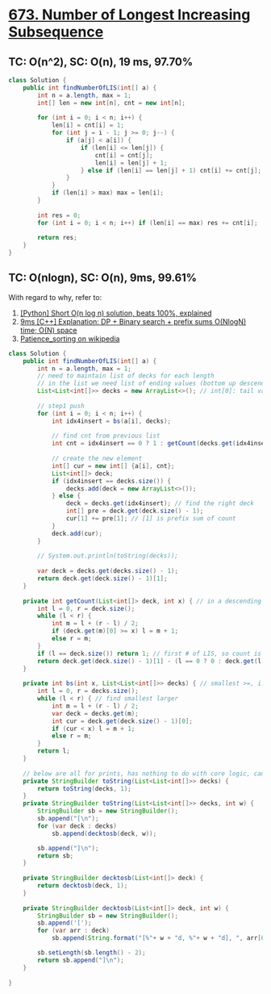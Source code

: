 # [673. Number of Longest Increasing Subsequence](https://leetcode.com/problems/number-of-longest-increasing-subsequence/)

## TC: O(n^2), SC: O(n), 19 ms, 97.70%
```java
class Solution {
    public int findNumberOfLIS(int[] a) {
        int n = a.length, max = 1;
        int[] len = new int[n], cnt = new int[n];
        
        for (int i = 0; i < n; i++) {
            len[i] = cnt[i] = 1;
            for (int j = i - 1; j >= 0; j--) {
                if (a[j] < a[i]) {
                    if (len[i] <= len[j]) {
                        cnt[i] = cnt[j];
                        len[i] = len[j] + 1;
                    } else if (len[i] == len[j] + 1) cnt[i] += cnt[j];
                }
            }
            if (len[i] > max) max = len[i];
        }
        
        int res = 0;
        for (int i = 0; i < n; i++) if (len[i] == max) res += cnt[i];
        
        return res;
    }
}
```

## TC: O(nlogn), SC: O(n), 9ms, 99.61%
With regard to why, refer to:
1. [[Python] Short O(n log n) solution, beats 100%, explained](https://leetcode.com/problems/number-of-longest-increasing-subsequence/discuss/916196/Python-Short-O(n-log-n)-solution-beats-100-explained)
2. [9ms [C++] Explanation: DP + Binary search + prefix sums O(NlogN) time; O(N) space](https://leetcode.com/problems/number-of-longest-increasing-subsequence/discuss/107295/9ms-C%2B%2B-Explanation%3A-DP-%2B-Binary-search-%2B-prefix-sums-O(NlogN)-time-O(N)-space)
3. [Patience_sorting on wikipedia](https://en.wikipedia.org/wiki/Patience_sorting)

```java
class Solution {
    public int findNumberOfLIS(int[] a) {
        int n = a.length, max = 1;
        // need to maintain list of decks for each length
        // in the list we need list of ending values (bottom up descending), and its counts prefix sum (bottom up)
        List<List<int[]>> decks = new ArrayList<>(); // int[0]: tail value, int[1]: count's prefix sum
        
        // step1 push
        for (int i = 0; i < n; i++) {
            int idx4insert = bs(a[i], decks);
            
            // find cnt from previous list
            int cnt = idx4insert == 0 ? 1 : getCount(decks.get(idx4insert-1), a[i]);
            
            // create the new element
            int[] cur = new int[] {a[i], cnt};
            List<int[]> deck;
            if (idx4insert == decks.size()) {
                decks.add(deck = new ArrayList<>());
            } else {
                deck = decks.get(idx4insert); // find the right deck
                int[] pre = deck.get(deck.size() - 1);
                cur[1] += pre[1]; // [1] is prefix sum of count
            }
            deck.add(cur);
        }
        
        // System.out.println(toString(decks));
        
        var deck = decks.get(decks.size() - 1);
        return deck.get(deck.size() - 1)[1];
    }
    
    private int getCount(List<int[]> deck, int x) { // in a descending order list find largest smaller (no equal) 5 4 4 3: 4        
        int l = 0, r = deck.size();
        while (l < r) {
            int m = l + (r - l) / 2;
            if (deck.get(m)[0] >= x) l = m + 1;
            else r = m;
        }
        if (l == deck.size()) return 1; // first # of LIS, so count is 1;
        return deck.get(deck.size() - 1)[1] - (l == 0 ? 0 : deck.get(l-1)[1]);
    }
    
    private int bs(int x, List<List<int[]>> decks) { // smallest >=, i.e. insertion index, 1 3 4 4 5: 4
        int l = 0, r = decks.size();
        while (l < r) { // find smallest larger
            int m = l + (r - l) / 2;
            var deck = decks.get(m);
            int cur = deck.get(deck.size() - 1)[0];
            if (cur < x) l = m + 1;
            else r = m;
        }
        return l;
    }
    
    // below are all for prints, has nothing to do with core logic, can be ignored
    private StringBuilder toString(List<List<int[]>> decks) {
        return toString(decks, 1);
    }
    private StringBuilder toString(List<List<int[]>> decks, int w) {
        StringBuilder sb = new StringBuilder();
        sb.append("[\n");
        for (var deck : decks)
            sb.append(decktosb(deck, w));

        sb.append("]\n");
        return sb;
    }
    
    private StringBuilder decktosb(List<int[]> deck) {
        return decktosb(deck, 1);
    }
    
    private StringBuilder decktosb(List<int[]> deck, int w) {
        StringBuilder sb = new StringBuilder();
        sb.append('[');
        for (var arr : deck)
            sb.append(String.format("[%"+ w + "d, %"+ w + "d], ", arr[0], arr[1]));

        sb.setLength(sb.length() - 2);
        return sb.append("]\n");
    }
    
}
```
